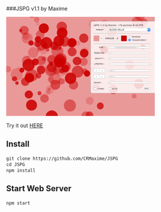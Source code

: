 ###JSPG v1.1 by Maxime

![Screenshot](https://github.com/CRMaxime/JSPG/raw/master/jspg.png)

Try it out [HERE](https://maximesimon.fr/jspg.html)

## Install
```
git clone https://github.com/CRMaxime/JSPG
cd JSPG
npm install
```

## Start Web Server
```
npm start
```